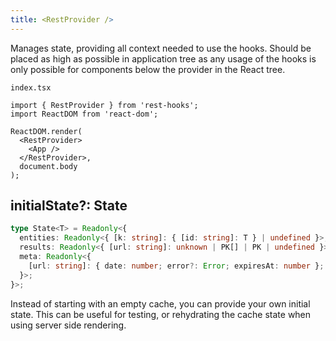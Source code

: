 ```yaml
---
title: <RestProvider />
---
```

Manages state, providing all context needed to use the hooks. Should be placed as high as possible
in application tree as any usage of the hooks is only possible for components below the provider
in the React tree.

`index.tsx`

```tsx
import { RestProvider } from 'rest-hooks';
import ReactDOM from 'react-dom';

ReactDOM.render(
  <RestProvider>
    <App />
  </RestProvider>,
  document.body
);
```

## initialState?: State<unknown>

```typescript
type State<T> = Readonly<{
  entities: Readonly<{ [k: string]: { [id: string]: T } | undefined }>;
  results: Readonly<{ [url: string]: unknown | PK[] | PK | undefined }>;
  meta: Readonly<{
    [url: string]: { date: number; error?: Error; expiresAt: number };
  }>;
}>;
```

Instead of starting with an empty cache, you can provide your own initial state. This can
be useful for testing, or rehydrating the cache state when using server side rendering.
